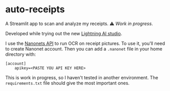 # auto-receipts
A Streamlit app to scan and analyze my receipts.
⚠️ _Work in progress_.

Developed while trying out the new [Lightning AI studio](https://lightning.ai).

I use the [Nanonets API](https://app.nanonets.com/documentation#operation/OCRModelLabelFileByModelIdPost) to run OCR on receipt pictures. To use it, you'll need to create Nanonet account. Then you can add a `.nanonet` file in your home directory with:
```
[account]
    apikey=<PASTE YOU API KEY HERE>
```

This is work in progress, so I haven't tested in another environment. The `requirements.txt` file should give the most important ones.